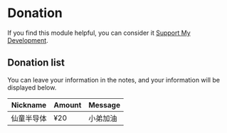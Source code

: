 # Donation

If you find this module helpful, you can consider it [Support My Development](https://pay.jerryz.com.cn/).

## Donation list

You can leave your information in the notes, and your information will be displayed below.

| Nickname | Amount | Message |
| --- | --- | --- |
| 仙童半导体 | ¥20 | 小弟加油 |
